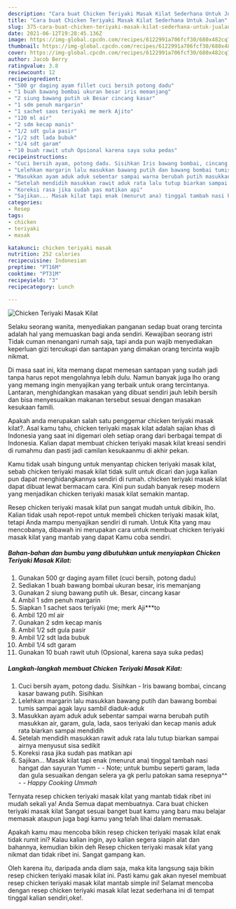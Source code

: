 ```yaml
---
description: "Cara buat Chicken Teriyaki Masak Kilat Sederhana Untuk Jualan"
title: "Cara buat Chicken Teriyaki Masak Kilat Sederhana Untuk Jualan"
slug: 375-cara-buat-chicken-teriyaki-masak-kilat-sederhana-untuk-jualan
date: 2021-06-12T19:28:45.136Z
image: https://img-global.cpcdn.com/recipes/6122991a706fcf30/680x482cq70/chicken-teriyaki-masak-kilat-foto-resep-utama.jpg
thumbnail: https://img-global.cpcdn.com/recipes/6122991a706fcf30/680x482cq70/chicken-teriyaki-masak-kilat-foto-resep-utama.jpg
cover: https://img-global.cpcdn.com/recipes/6122991a706fcf30/680x482cq70/chicken-teriyaki-masak-kilat-foto-resep-utama.jpg
author: Jacob Berry
ratingvalue: 3.8
reviewcount: 12
recipeingredient:
- "500 gr daging ayam fillet cuci bersih potong dadu"
- "1 buah bawang bombai ukuran besar iris memanjang"
- "2 siung bawang putih uk Besar cincang kasar"
- "1 sdm penuh margarin"
- "1 sachet saos teriyaki me merk Ajito"
- "120 ml air"
- "2 sdm kecap manis"
- "1/2 sdt gula pasir"
- "1/2 sdt lada bubuk"
- "1/4 sdt garam"
- "10 buah rawit utuh Opsional karena saya suka pedas"
recipeinstructions:
- "Cuci bersih ayam, potong dadu. Sisihkan Iris bawang bombai, cincang kasar bawang putih. Sisihkan"
- "Lelehkan margarin lalu masukkan bawang putih dan bawang bombai tumis sampai agak layu sambil diaduk-aduk"
- "Masukkan ayam aduk aduk sebentar sampai warna berubah putih masukkan air, garam, gula, lada, saos teriyaki dan kecap manis aduk rata biarkan sampai mendidih"
- "Setelah mendidih masukkan rawit aduk rata lalu tutup biarkan sampai airnya menyusut sisa sedikit"
- "Koreksi rasa jika sudah pas matikan api"
- "Sajikan... Masak kilat tapi enak (menurut ana) tinggal tambah nasi hangat dan sayuran Yumm  Note; untuk bumbu seperti garam, lada dan gula sesuaikan dengan selera ya gk perlu patokan sama resepnya^^  *_Happy Cooking Ummah_*"
categories:
- Resep
tags:
- chicken
- teriyaki
- masak

katakunci: chicken teriyaki masak 
nutrition: 252 calories
recipecuisine: Indonesian
preptime: "PT16M"
cooktime: "PT31M"
recipeyield: "3"
recipecategory: Lunch

---
```



![Chicken Teriyaki Masak Kilat](https://img-global.cpcdn.com/recipes/6122991a706fcf30/680x482cq70/chicken-teriyaki-masak-kilat-foto-resep-utama.jpg)

Selaku seorang wanita, menyediakan panganan sedap buat orang tercinta adalah hal yang memuaskan bagi anda sendiri. Kewajiban seorang istri Tidak cuman menangani rumah saja, tapi anda pun wajib menyediakan keperluan gizi tercukupi dan santapan yang dimakan orang tercinta wajib nikmat.

Di masa  saat ini, kita memang dapat memesan santapan yang sudah jadi tanpa harus repot mengolahnya lebih dulu. Namun banyak juga lho orang yang memang ingin menyajikan yang terbaik untuk orang tercintanya. Lantaran, menghidangkan masakan yang dibuat sendiri jauh lebih bersih dan bisa menyesuaikan makanan tersebut sesuai dengan masakan kesukaan famili. 



Apakah anda merupakan salah satu penggemar chicken teriyaki masak kilat?. Asal kamu tahu, chicken teriyaki masak kilat adalah sajian khas di Indonesia yang saat ini digemari oleh setiap orang dari berbagai tempat di Indonesia. Kalian dapat membuat chicken teriyaki masak kilat kreasi sendiri di rumahmu dan pasti jadi camilan kesukaanmu di akhir pekan.

Kamu tidak usah bingung untuk menyantap chicken teriyaki masak kilat, sebab chicken teriyaki masak kilat tidak sulit untuk dicari dan juga kalian pun dapat menghidangkannya sendiri di rumah. chicken teriyaki masak kilat dapat dibuat lewat bermacam cara. Kini pun sudah banyak resep modern yang menjadikan chicken teriyaki masak kilat semakin mantap.

Resep chicken teriyaki masak kilat pun sangat mudah untuk dibikin, lho. Kalian tidak usah repot-repot untuk membeli chicken teriyaki masak kilat, tetapi Anda mampu menyajikan sendiri di rumah. Untuk Kita yang mau mencobanya, dibawah ini merupakan cara untuk membuat chicken teriyaki masak kilat yang mantab yang dapat Kamu coba sendiri.

<!--inarticleads1-->

##### Bahan-bahan dan bumbu yang dibutuhkan untuk menyiapkan Chicken Teriyaki Masak Kilat:

1. Gunakan 500 gr daging ayam fillet (cuci bersih, potong dadu)
1. Sediakan 1 buah bawang bombai ukuran besar, iris memanjang
1. Gunakan 2 siung bawang putih uk. Besar, cincang kasar
1. Ambil 1 sdm penuh margarin
1. Siapkan 1 sachet saos teriyaki (me; merk Aji***to
1. Ambil 120 ml air
1. Gunakan 2 sdm kecap manis
1. Ambil 1/2 sdt gula pasir
1. Ambil 1/2 sdt lada bubuk
1. Ambil 1/4 sdt garam
1. Gunakan 10 buah rawit utuh (Opsional, karena saya suka pedas)




<!--inarticleads2-->

##### Langkah-langkah membuat Chicken Teriyaki Masak Kilat:

1. Cuci bersih ayam, potong dadu. Sisihkan - Iris bawang bombai, cincang kasar bawang putih. Sisihkan
1. Lelehkan margarin lalu masukkan bawang putih dan bawang bombai tumis sampai agak layu sambil diaduk-aduk
1. Masukkan ayam aduk aduk sebentar sampai warna berubah putih masukkan air, garam, gula, lada, saos teriyaki dan kecap manis aduk rata biarkan sampai mendidih
1. Setelah mendidih masukkan rawit aduk rata lalu tutup biarkan sampai airnya menyusut sisa sedikit
1. Koreksi rasa jika sudah pas matikan api
1. Sajikan... Masak kilat tapi enak (menurut ana) tinggal tambah nasi hangat dan sayuran Yumm -  - Note; untuk bumbu seperti garam, lada dan gula sesuaikan dengan selera ya gk perlu patokan sama resepnya^^ -  - *_Happy Cooking Ummah_*




Ternyata resep chicken teriyaki masak kilat yang mantab tidak ribet ini mudah sekali ya! Anda Semua dapat membuatnya. Cara buat chicken teriyaki masak kilat Sangat sesuai banget buat kamu yang baru mau belajar memasak ataupun juga bagi kamu yang telah lihai dalam memasak.

Apakah kamu mau mencoba bikin resep chicken teriyaki masak kilat enak tidak rumit ini? Kalau kalian ingin, ayo kalian segera siapin alat dan bahannya, kemudian bikin deh Resep chicken teriyaki masak kilat yang nikmat dan tidak ribet ini. Sangat gampang kan. 

Oleh karena itu, daripada anda diam saja, maka kita langsung saja bikin resep chicken teriyaki masak kilat ini. Pasti kamu gak akan nyesel membuat resep chicken teriyaki masak kilat mantab simple ini! Selamat mencoba dengan resep chicken teriyaki masak kilat lezat sederhana ini di tempat tinggal kalian sendiri,oke!.

